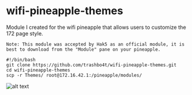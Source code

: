 # wifi-pineapple-themes
Module I created for the wifi pineapple that allows users to customize the 172 page style.

`Note: This module was accepted by Hak5 as an official module, it is best to download from the "Module" pane on your pineapple.`

```
#!/bin/bash
git clone https://github.com/trashbo4t/wifi-pineapple-themes.git
cd wifi-pineapple-themes 
scp -r Themes/ root@172.16.42.1:/pineapple/modules/
```

![alt text](https://i.imgur.com/2eNnP4I.png)
